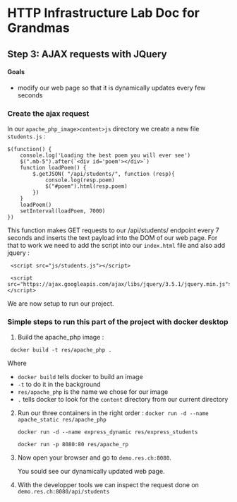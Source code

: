 # HTTP Infrastructure Lab Doc for Grandmas

## Step 3: AJAX requests with JQuery

#### Goals

- modify our web page so that it is dynamically updates every few seconds

### Create the ajax request 

In our `apache_php_image>content>js` directory we create a new file `students.js`  :

``` 
$(function() {
    console.log('Loading the best poem you will ever see')
    $(".mb-5").after(`<div id='poem'></div>`)
    function loadPoem() {
        $.getJSON( "/api/students/", function (resp){
            console.log(resp.poem)
            $("#poem").html(resp.poem)
        })
    }
    loadPoem()
    setInterval(loadPoem, 7000)
})
```

This function makes GET requests to our /api/students/ endpoint every 7 seconds and inserts the text payload into the DOM of our web page.  For that to work we need to add the script into our `index.html` file and also add jquery : 

``` 
 <script src="js/students.js"></script>

 <script src="https://ajax.googleapis.com/ajax/libs/jquery/3.5.1/jquery.min.js"></script>
```

 We are now setup to run our project.

### Simple steps to run this part of the project with docker desktop 

1. Build the apache_php image : 
   
` docker build -t res/apache_php .` 
   
Where 
   
   - `docker build` tells docker to build an image
   - `-t` to do it in the background 
   - `res/apache_php` is the name we chose for our image
   - `.` tells docker to look for the `content` directory from our current directory
   
2. Run our three containers in the right order :
   `docker run -d --name apache_static res/apache_php` 

   `docker run -d --name express_dynamic res/express_students`

   `docker run -p 8080:80 res/apache_rp`

3. Now open your browser and go to `demo.res.ch:8080`.

   You sould see our dynamically updated web page.

4. With the developper tools we can inspect the request done on `demo.res.ch:8080/api/students` 
